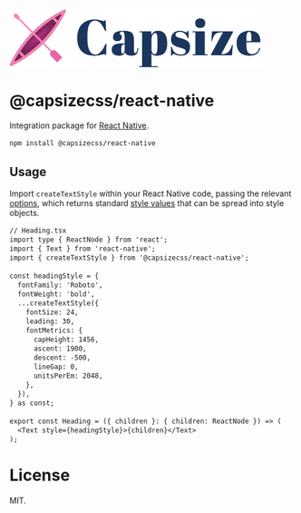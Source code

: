 <img src="https://raw.githubusercontent.com/seek-oss/capsize/HEAD/images/capsize-header.png" alt="Capsize" title="Capsize" width="443px" />
<br/>

# @capsizecss/react-native

Integration package for [React Native](https://vanilla-extract.style).

```bash
npm install @capsizecss/react-native
```

## Usage

Import `createTextStyle` within your React Native code, passing the relevant [options](../../README.md#options), which returns standard [style values](https://reactnative.dev/docs/style) that can be spread into style objects.

```tsx
// Heading.tsx
import type { ReactNode } from 'react';
import { Text } from 'react-native';
import { createTextStyle } from '@capsizecss/react-native';

const headingStyle = {
  fontFamily: 'Roboto',
  fontWeight: 'bold',
  ...createTextStyle({
    fontSize: 24,
    leading: 30,
    fontMetrics: {
      capHeight: 1456,
      ascent: 1900,
      descent: -500,
      lineGap: 0,
      unitsPerEm: 2048,
    },
  }),
} as const;

export const Heading = ({ children }: { children: ReactNode }) => (
  <Text style={headingStyle}>{children}</Text>
);
```

# License

MIT.
